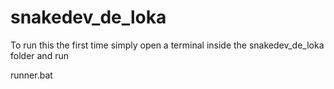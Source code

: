 # snakedev_de_loka
To run this the first time simply open a terminal inside the snakedev_de_loka folder and run

runner.bat
